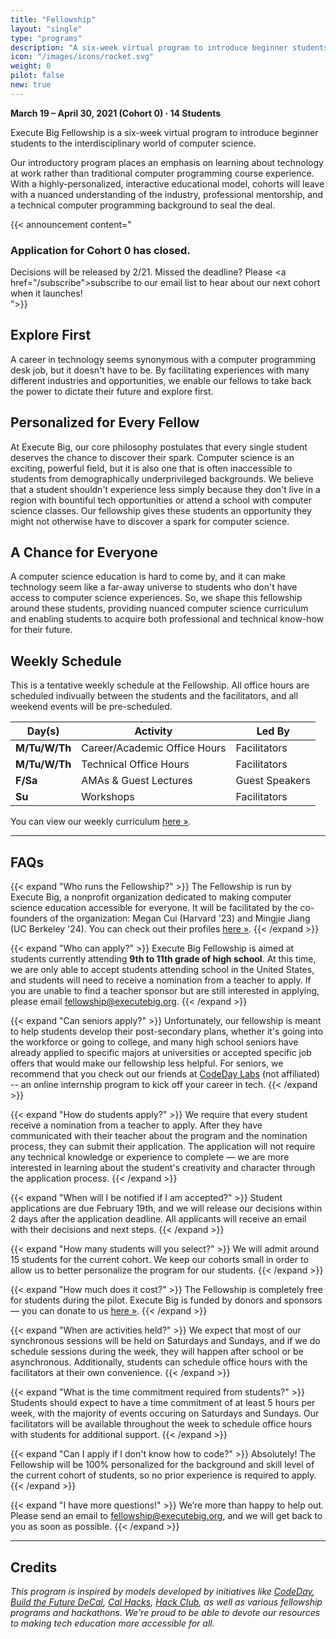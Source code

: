 ```yaml
---
title: "Fellowship"
layout: "single"
type: "programs"
description: "A six-week virtual program to introduce beginner students to the interdisciplinary world of computer science."
icon: "/images/icons/rocket.svg"
weight: 0
pilot: false
new: true
---
```


<!-- Announcement Block -->

**March 19 &ndash; April 30, 2021 (Cohort 0) &middot; 14 Students**

Execute Big Fellowship is a six-week virtual program to introduce beginner students to the interdisciplinary world of computer science.

Our introductory program places an emphasis on learning about technology at work rather than traditional computer programming course experience. With a highly-personalized, interactive educational model, cohorts will leave with a nuanced understanding of the industry, professional mentorship, and a technical computer programming background to seal the deal.

{{< announcement content="<h3>Application for Cohort 0 has closed.</h3>Decisions will be released by 2/21. Missed the deadline? Please <a href=\"/subscribe\">subscribe</a> to our email list to hear about our next cohort when it launches!<br />">}}

<!--
{{< button text="Apply Now" url="/fellowship/apply" class="disabled" >}}
{{< button text="Nominate a Student" url="/fellowship/nominate" class="outline disabled" >}}
-->

## Explore First

A career in technology seems synonymous with a computer programming desk job, but it doesn't have to be. By facilitating experiences with many different industries and opportunities, we enable our fellows to take back the power to dictate their future and explore first.

## Personalized for Every Fellow

At Execute Big, our core philosophy postulates that every single student deserves the chance to discover their spark. Computer science is an exciting, powerful field, but it is also one that is often inaccessible to students from demographically underprivileged backgrounds. We believe that a student shouldn't experience less simply because they don't live in a region with bountiful tech opportunities or attend a school with computer science classes. Our fellowship gives these students an opportunity they might not otherwise have to discover a spark for computer science.

## A Chance for Everyone

A computer science education is hard to come by, and it can make technology seem like a far-away universe to students who don't have access to computer science experiences. So, we shape this fellowship around these students, providing nuanced computer science curriculum and enabling students to acquire both professional and technical know-how for their future.

## Weekly Schedule

This is a tentative weekly schedule at the Fellowship. All office hours are scheduled indivually between the students and the facilitators, and all weekend events will be pre-scheduled.

| Day(s)        | Activity                     | Led By         |
| ------------- | ---------------------------- | -------------- |
| **M/Tu/W/Th** | Career/Academic Office Hours | Facilitators   |
| **M/Tu/W/Th** | Technical Office Hours       | Facilitators   |
| **F/Sa**      | AMAs & Guest Lectures        | Guest Speakers |
| **Su**        | Workshops                    | Facilitators   |

You can view our weekly curriculum [here »](/fellowship/curriculum).

---

## FAQs

{{< expand "Who runs the Fellowship?" >}}
The Fellowship is run by Execute Big, a nonprofit organization dedicated to making computer science education accessible for everyone. It will be
facilitated by the co-founders of the organization: Megan Cui (Harvard '23) and Mingjie Jiang (UC Berkeley '24). You can check out their profiles [here »](/team).
{{< /expand >}}

{{< expand "Who can apply?" >}}
Execute Big Fellowship is aimed at students currently attending **9th to 11th grade of high school**. At this time, we are only able to accept students attending school in the United States, and students will need to receive a nomination from a teacher to apply. If you are unable to find a teacher sponsor but are still interested in applying, please email [fellowship@executebig.org](mailto:fellowship@executebig.org).
{{< /expand >}}

{{< expand "Can seniors apply?" >}}
Unfortunately, our fellowship is meant to help students develop their post-secondary plans, whether it's going into the workforce or going to college, and many high school seniors have already applied to specific majors at universities or accepted specific job offers that would make our fellowship less helpful. For seniors, we recommend that you check out our friends at [CodeDay Labs](https://labs.codeday.org) (not affiliated) -- an online internship program to kick off your career in tech.
{{< /expand >}}

{{< expand "How do students apply?" >}}
We require that every student receive a nomination from a teacher to apply. After they have communicated with their teacher about the program and the nomination process, they can submit their application. The application will not require any technical knowledge or experience to complete &mdash; we are more interested in learning about the student's creativity and character through the application process.
{{< /expand >}}

{{< expand "When will I be notified if I am accepted?" >}}
Student applications are due February 19th, and we will release our decisions within 2 days after the application deadline. All applicants will receive an email with their decisions and next steps.
{{< /expand >}}

{{< expand "How many students will you select?" >}}
We will admit around 15 students for the current cohort. We keep our cohorts small in order to allow us to better personalize the program for our students.
{{< /expand >}}

{{< expand "How much does it cost?" >}}
The Fellowship is completely free for students during the pilot. Execute Big is funded by donors and sponsors &mdash; you can donate to us [here »](/donate).
{{< /expand >}}

{{< expand "When are activities held?" >}}
We expect that most of our synchronous sessions will be held on Saturdays and Sundays, and if we do schedule sessions during the week, they will happen after school or be asynchronous. Additionally, students can schedule office hours with the facilitators at their own convenience.
{{< /expand >}}

{{< expand "What is the time commitment required from students?" >}}
Students should expect to have a time commitment of at least 5 hours per week, with the majority of events occuring on Saturdays and Sundays. Our facilitators will be available throughout the week to schedule office hours with students for additional support.
{{< /expand >}}

{{< expand "Can I apply if I don't know how to code?" >}}
Absolutely! The Fellowship will be 100% personalized for the background and skill level of the current cohort of students, so no prior experience is required to apply.
{{< /expand >}}

{{< expand "I have more questions!" >}}
We’re more than happy to help out. Please send an email to [fellowship@executebig.org](mailto:fellowship@executebig.org), and we will get back to you as soon as possible.
{{< /expand >}}

---

## Credits

_This program is inspired by models developed by initiatives like [CodeDay](https://www.codeday.org/), [Build the Future DeCal](https://thefuture.build/), [Cal Hacks](https://calhacks.io), [Hack Club](https://hackclub.com), as well as various fellowship programs and hackathons. We're proud to be able to devote our resources to making tech education more accessible for all._
